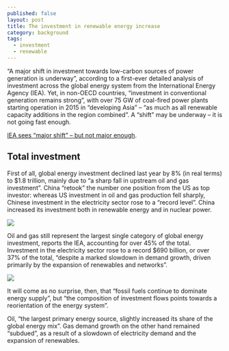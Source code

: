 ```yaml
---
published: false
layout: post
title: The investment in renewable energy increase
category: background
tags:
  - investment
  - renewable
---
```

“A major shift in investment towards low-carbon sources of power generation is underway”, according to a first-ever detailed analysis of investment across the global energy system from the International Energy Agency (IEA). Yet, in non-OECD countries, “investment in conventional generation remains strong”, with over 75 GW of coal-fired power plants starting operation in 2015 in “developing Asia” – “as much as all renewable capacity additions in the region combined”. A “shift” may be underway – it is not going fast enough.



[IEA sees “major shift” – but not major enough](http://energypost.eu/iea-sees-major-shift-major-enough/). 




## Total investment

First of all, global energy investment declined last year by 8% (in real terms) to $1.8 trillion, mainly due to “a sharp fall in upstream oil and gas investment”. China “retook” the number one position from the US as top investor: whereas US investment in oil and gas production fell sharply, Chinese investment in the electricity sector rose to a “record level”.  China increased its investment both in renewable energy and in nuclear power.



![](http://www.energypost.eu/wp-content/uploads/2016/09/IEA-investment-1.png)



Oil and gas still represent the largest single category of global energy investment, reports the IEA, accounting for over 45% of the total. Investment in the electricity sector rose to a record $690 billion, or over 37% of the total, “despite a marked slowdown in demand growth, driven primarily by the expansion of renewables and networks”.


![](http://www.energypost.eu/wp-content/uploads/2016/09/IEA-investment-2.png)

It will come as no surprise, then, that “fossil fuels continue to dominate energy supply”, but “the composition of investment flows points towards a reorientation of the energy system”.

Oil, “the largest primary energy source, slightly increased its share of the global energy mix”. Gas demand growth on the other hand remained “subdued”, as a result of a slowdown of electricity demand and the expansion of renewables.

